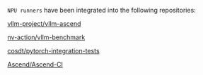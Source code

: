 `NPU runners` have been integrated into the following repositories:

[vllm-project/vllm-ascend](https://github.com/vllm-project/vllm-ascend)  

[nv-action/vllm-benchmark](https://github.com/nv-action/vllm-benchmarks)  

[cosdt/pytorch-integration-tests](https://github.com/cosdt/pytorch-integration-tests)  

[Ascend/Ascend-CI](https://github.com/Ascend/Ascend-CI)  
